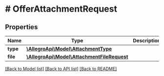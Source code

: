 # # OfferAttachmentRequest

## Properties

Name | Type | Description | Notes
------------ | ------------- | ------------- | -------------
**type** | [**\AllegroApi\Model\AttachmentType**](AttachmentType.md) |  | [optional]
**file** | [**\AllegroApi\Model\AttachmentFileRequest**](AttachmentFileRequest.md) |  | [optional]

[[Back to Model list]](../../README.md#models) [[Back to API list]](../../README.md#endpoints) [[Back to README]](../../README.md)
